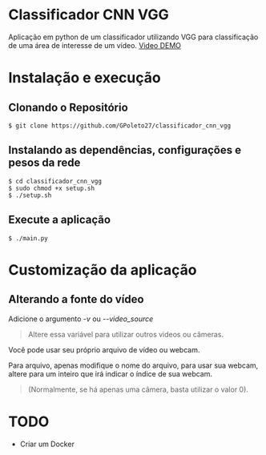 # Classificador CNN VGG

Aplicação em python de um classificador utilizando VGG para classificação de uma área de interesse de um vídeo.
[Video DEMO](https://youtu.be/Xt9MWlmFYDU)

# Instalação e execução

## Clonando o Repositório

    $ git clone https://github.com/GPoleto27/classificador_cnn_vgg

## Instalando as dependências, configurações e pesos da rede

    $ cd classificador_cnn_vgg
    $ sudo chmod +x setup.sh
    $ ./setup.sh

## Execute a aplicação

    $ ./main.py

# Customização da aplicação

## Alterando a fonte do vídeo

Adicione o argumento _-v_ ou *--video_source*

> Altere essa variável para utilizar outros videos ou câmeras.

Você pode usar seu próprio arquivo de vídeo ou webcam.

Para arquivo, apenas modifique o nome do arquivo, para usar sua webcam, altere para um inteiro que irá indicar o índice de sua webcam.

> (Normalmente, se há apenas uma câmera, basta utilizar o valor 0).

# TODO

- Criar um Docker
